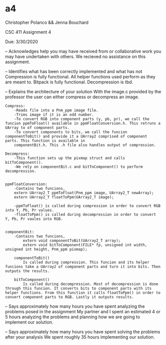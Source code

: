 # a4

Christopher Polanco && Jenna Bouchard

CSC 411 Assignment 4

Due: 3/30/2020

– Acknowledges help you may have received from or collaborative work you may have undertaken with others.
We recieved no assistance on this assignment.


– Identifies what has been correctly implemented and what has not
Compression is fully functional. All helper functions used perform as they are meant to. 
Bitpack is fully functional.
Decompression is tbd.


– Explains the architecture of your solution
    With the image.c provided by the professor the user can either compress or decompress an image.

    Compress:
        -Reads file into a Pnm_ppm image file.
        -Trims image if it is an odd number.
        -To convert RGB into component parts (y, pb, pr), we call the funcion ppmToFloat() available in ppmFloatConversion.h. This retruns a UArray to of component parts.
        -To convert components to bits, we call the funcion componentToBit() and provide it a UArray2 comprised of component parts. This function is available in    
        componentBit.h. This .h file also handles output of compression.

    Decompress:
        -This function sets up the pixmap struct and calls bitToComponent().
        -We rely on componentBit.c and bitToComponent() to perform decompression.


    ppmFloatConversion:
        -Contains two funcions, 
        extern UArray2_T ppmToFloat(Pnm_ppm image, UArray2_T newArray);
        extern UArray2_T floatToPpm(UArray2_T image); 

        -ppmToFloat() is called during compression in order to convert RGB into Y, Pb, Pr values.
        -floatToPpm() is called during decompression in order to convert Y, Pb, Pr vaules into RGB.


    componentBit:
        -Contains two funcions,
            extern void componentToBit(UArray2_T array);
            extern void bitToComponent(FILE* fp, unsigned int width, unsigned int height, Pnm_ppm pixmap);

        componentToBit()
            Is called during compression. This funcion and its helper funcions take a UArray2 of component parts and turn it into bits. Then outputs the results. 

        bitToComponent()
            Is called during decompression. Most of decompression is done through this funcion. It converts bits to component parts with its helper functions. From this function it calls floatToPpm() in order to convert component parts to RGB. Lastly it outputs results.


– Says approximately how many hours you have spent analyzing the problems posed in the assignment
    My partner and I spent an estimated 4 or 5 hours analyzing the problems and planning how we are going to implement our solution.

– Says approximately how many hours you have spent solving the problems after your analysis
    We spent roughly 35 hours implementing our solution.